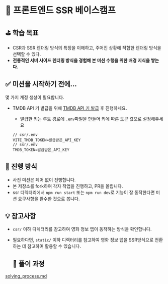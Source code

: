 # 🚀 프론트엔드 SSR 베이스캠프

## ⛳️ 학습 목표

- CSR과 SSR 렌더링 방식의 특징을 이해하고, 주어진 상황에 적합한 렌더링 방식을 선택할 수 있다.
- **전통적인 서버 사이드 렌더링 방식을 경험해 본 미션 수행을 위한 배경 지식을 쌓는다.**

## ✅ 미션을 시작하기 전에...

몇 가지 계정 생성이 필요합니다.

- TMDB API 키 발급을 위해 [TMDB API 키 발급](https://www.themoviedb.org/settings/api) 후 진행하세요.

  - 발급한 키는 루트 경로에 `.env`파일을 만들어 키에 따른 토큰 값으로 설정해주세요

  ```
  // csr/.env
  VITE_TMDB_TOKEN=발급받은_API_KEY
  // ssr/.env
  TMDB_TOKEN=발급받은_API_KEY
  ```

## 📅 **진행 방식**

- 사전 미션은 페어 없이 진행합니다.
- 본 저장소를 fork하여 각자 작업을 진행하고, PR을 올립니다.
- ssr 디렉터리에서 `npm run start` 또는 `npm run dev`로 기능이 잘 동작한다면 미션 요구사항을 완수한 것으로 봅니다.

## 💡 **참고사항**

- `csr/` 이하 디렉터리를 참고하여 영화 정보 앱이 동작하는 방식을 확인합니다.
- 필요하다면, `static/` 이하 디렉터리를 참고하여 영화 정보 앱을 SSR방식으로 전환하는 데 참고하여 활용할 수 있습니다.

  ## 🧩 풀이 과정

[solving_process.md](https://github.com/jaehyeonjung0613/ssr-basecamp/blob/main/.github/solving_process.md)
